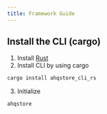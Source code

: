```yaml
---
title: Framework Guide
---
```


## Install the CLI (cargo)

1. Install [Rust](https://rust-lang.org)
2. Install CLI by using cargo

```sh
cargo install ahqstore_cli_rs
```

3. Initialize

```sh
ahqstore
```
